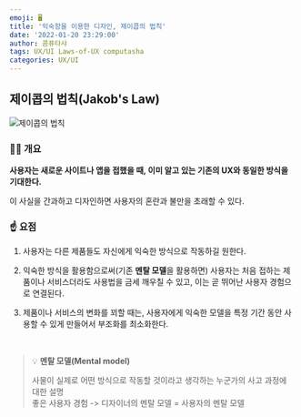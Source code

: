 ```yaml
---
emoji: 🖥️
title: '익숙함을 이용한 디자인, 제이콥의 법칙'
date: '2022-01-20 23:29:00'
author: 콤퓨타샤
tags: UX/UI Laws-of-UX computasha 
categories: UX/UI
---
```


## 제이콥의 법칙(Jakob's Law)    
![제이콥의 법칙](/UX-Jacob's-Law2.png)

### 💁🏻 개요

**사용자는 새로운 사이트나 앱을 접했을 때, 이미 알고 있는 기존의 UX와 동일한 방식을 기대한다.**  

이 사실을 간과하고 디자인하면 사용자의 혼란과 불만을 초래할 수 있다.

### ☝️ 요점

1. 사용자는 다른 제품들도 자신에게 익숙한 방식으로 작동하길 원한다.  

2. 익숙한 방식을 활용함으로써(기존 **멘탈 모델**을 활용하면) 사용자는 처음 접하는 제품이나 서비스더라도 사용법을 금세 깨우칠 수 있고, 이는 곧 뛰어난 사용자 경험으로 연결된다.  

3. 제품이나 서비스의 변화를 꾀할 때는, 사용자에게 익숙한 모델을 특정 기간 동안 사용할 수 있게 만들어서 부조화를 최소화한다.

<br>

> 💡 **멘탈 모델(Mental model)**  
> 
> 사물이 실제로 어떤 방식으로 작동할 것이라고 생각하는 누군가의 사고 과정에 대한 설명<br>
> 좋은 사용자 경험 -> 디자이너의 멘탈 모델 = 사용자의 멘탈 모델


<br><br>

```toc

```
